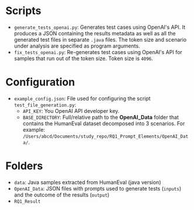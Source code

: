 # Scripts

- `generate_tests_openai.py`:
Generates test cases using OpenAI's API. It produces a JSON containing the results metadata as well as all the generated test files in separate `.java` files. 
The token size and scenario under analysis are specified as program arguments.
- `fix_tests_openai.py`: Re-generates test cases using OpenAI's API for samples that run out of the token size. Token size is `4096`.

# Configuration


- `example_config.json`: File used for configuring the script `test_file_generation.py`: 
	- `API_KEY`: You OpenAI API developer key.
	- `BASE_DIRECTORY`: Full/relative path to the **OpenAI_Data** folder that contains the HumanEval dataset decomposed into 3 scenarios. For example: `/Users/abcd/Documents/study_repo/RQ1_Prompt_Elements/OpenAI_Data/`.



# Folders

- `data`: Java samples extracted from HumanEval (java version)
- `OpenAI_Data`: JSON files with prompts used to generate tests (`inputs`) and the outcome of the results (`output`) 
- `RQ1_Result`